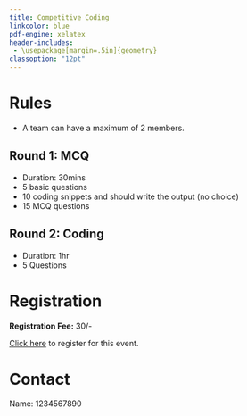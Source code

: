 ```yaml
---
title: Competitive Coding
linkcolor: blue
pdf-engine: xelatex
header-includes:
 - \usepackage[margin=.5in]{geometry}
classoption: "12pt"
---
```


# Rules

+ A team can have a maximum of 2 members.

## Round 1: MCQ

- Duration: 30mins
- 5 basic questions
- 10 coding snippets and should write the output (no choice)
- 15 MCQ questions

## Round 2: Coding

- Duration: 1hr 
- 5 Questions

# Registration

**Registration Fee:** 30/-

[Click here](https://forms.google.com) to register
for this event.

# Contact

Name: 1234567890

